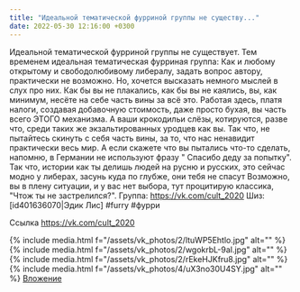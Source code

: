 ```yaml
---
title: "Идеальной тематической фурриной группы не существу..."
date: 2022-05-30 12:16:00 +0300
---
```


Идеальной тематической фурриной группы не существует.
Тем временем идеальная тематическая фурриная группа:
Как и любому открытому и свободолюбивому либералу, задать вопрос автору, практически не возможно. Но, хочется высказать немного мыслей в слух про них.
Как бы вы не плакались, как бы вы не каялись, вы, как минимум, несёте на себе часть вины за всё это. Работая здесь, платя налоги, создавая добавочную стоимость, даже просто бухая, вы часть всего ЭТОГО механизма. А ваши крокодильи слёзы, котируются, разве что, среди таких же экзальтированных уродцев как вы. Так что, не пытайтесь скинуть с себя часть вины, за то, что нас ненавидит практически весь мир. А если скажете что вы пытались что-то сделать, напомню, в Германии не используют фразу " Спасибо деду за попытку". Так что, истории как ты делишь людей на русню и русских, это сейчас модно у либерах, засунь куда по глубже, они тебя не спасут
Возможно, вы в плену ситуации, и у вас нет выбора, тут процитирую классика, "Чтож ты не застрелился?".
Группа: https://vk.com/cult_2020
Шиз: [id401636070|Эдик Лис]
#furry #фурри


Ссылка
https://vk.com/cult_2020

{% include media.html f="/assets/vk_photos/2/ltuWP5Ehtlo.jpg" alt="" %}
{% include media.html f="/assets/vk_photos/2/wgokrbL-9aI.jpg" alt="" %}
{% include media.html f="/assets/vk_photos/2/rEkeHJKfru8.jpg" alt="" %}
{% include media.html f="/assets/vk_photos/4/uX3no30U4SY.jpg" alt="" %}
[Вложение](https://vk.com/cult_2020)
